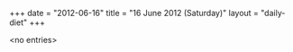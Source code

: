 +++
date = "2012-06-16"
title = "16 June 2012 (Saturday)"
layout = "daily-diet"
+++


\<no entries\>

